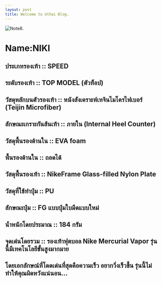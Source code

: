 ```yaml
---
layout: post
title: Welcome to Uthai Blog.
---
```

![Note8](http://2.bp.blogspot.com/-12yb-zW_HLA/Vutm3RaDKaI/AAAAAAAAACg/luIJyGz0EhM-EZU1cOnuuBfYAiJ8Cl1_g/s1600/Nike-Mercurial-Vapor-X-ACC-Red-Violet-Black-2-1.jpg).
#  Name:NIKI
## ประเภทรองเท้า ::  SPEED
## ระดับรองเท้า ::  TOP MODEL (ตัวท็อป)
## วัสดุหลักบนตัวรองเท้า ::  หนังสังเคราะห์เทจินไมโครไฟเบอร์ (Teijin Microfiber)
## ลักษณะเกราะกันส้นเท้า ::  ภายใน (Internal Heel Counter)
## วัสดุพื้นรองด้านใน ::  EVA foam
## พื้นรองด้านใน ::  ถอดได้
## วัสดุพื้นรองเท้า :: NikeFrame Glass-filled Nylon Plate
## วัสดุที่ใช้ทำปุ่ม ::  PU
## ลักษณะปุ่ม ::  FG แบบปุ่มใบมีดแบบใหม่
## น้ำหนักโดยประมาณ ::  184 กรัม
## จุดเด่นโดยรวม ::  รองเท้าฟุตบอล Nike Mercurial Vapor รุ่นนี้มีเทคโนโลยีขั้นสูงมากมาย
## โดยเอกลักษณ์ที่โดดเด่นที่สุดคือความเร็ว อยากวิ่งเร็วขึ้น รุ่นนี้ไม่ทำให้คุณผิดหวังแน่นอน…
